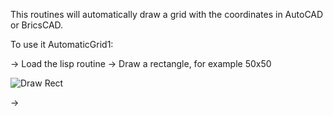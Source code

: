 This routines will automatically draw a grid with the coordinates in AutoCAD or BricsCAD.

To use it AutomaticGrid1:

-> Load the lisp routine
-> Draw a rectangle, for example 50x50

![Draw Rect](/images/img1.png)


-> 
